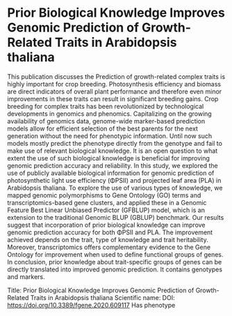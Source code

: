 # Prior Biological Knowledge Improves Genomic Prediction of Growth-Related Traits in Arabidopsis thaliana

This publication discusses the Prediction of growth-related complex traits is highly important for crop breeding. Photosynthesis efficiency and biomass are direct indicators of overall plant performance and therefore even minor improvements in these traits can result in significant breeding gains. Crop breeding for complex traits has been revolutionized by technological developments in genomics and phenomics. Capitalizing on the growing availability of genomics data, genome-wide marker-based prediction models allow for efficient selection of the best parents for the next generation without the need for phenotypic information. Until now such models mostly predict the phenotype directly from the genotype and fail to make use of relevant biological knowledge. It is an open question to what extent the use of such biological knowledge is beneficial for improving genomic prediction accuracy and reliability. In this study, we explored the use of publicly available biological information for genomic prediction of photosynthetic light use efficiency (ΦPSII) and projected leaf area (PLA) in Arabidopsis thaliana. To explore the use of various types of knowledge, we mapped genomic polymorphisms to Gene Ontology (GO) terms and transcriptomics-based gene clusters, and applied these in a Genomic Feature Best Linear Unbiased Predictor (GFBLUP) model, which is an extension to the traditional Genomic BLUP (GBLUP) benchmark. Our results suggest that incorporation of prior biological knowledge can improve genomic prediction accuracy for both ΦPSII and PLA. The improvement achieved depends on the trait, type of knowledge and trait heritability. Moreover, transcriptomics offers complementary evidence to the Gene Ontology for improvement when used to define functional groups of genes. In conclusion, prior knowledge about trait-specific groups of genes can be directly translated into improved genomic prediction.
It contains  genotypes and  markers.

Title: Prior Biological Knowledge Improves Genomic Prediction of Growth-Related Traits in Arabidopsis thaliana
Scientific name: 
DOI: https://doi.org/10.3389/fgene.2020.609117
Has phenotype 

